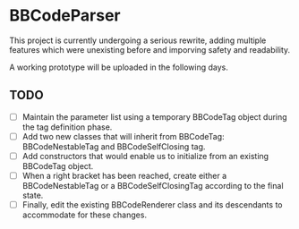 # BBCodeParser
This project is currently undergoing a serious rewrite,
adding multiple features which were unexisting before and imporving safety and readability.

A working prototype will be uploaded in the following days.


## TODO
- [ ] Maintain the parameter list using a temporary BBCodeTag object during the tag definition phase.
- [ ] Add two new classes that will inherit from BBCodeTag: BBCodeNestableTag and BBCodeSelfClosing tag.
- [ ] Add constructors that would enable us to initialize from an existing BBCodeTag object.
- [ ] When a right bracket has been reached, create either a BBCodeNestableTag or a BBCodeSelfClosingTag according to the final state.
- [ ] Finally, edit the existing BBCodeRenderer class and its descendants to accommodate for these changes.

